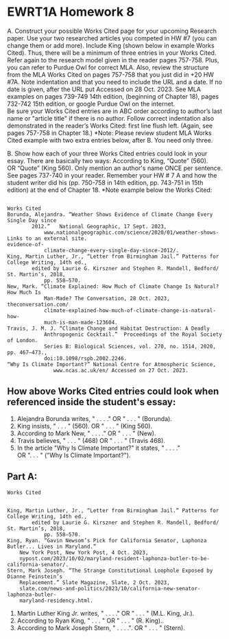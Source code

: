 # EWRT1A Homework 8

A.   Construct your possible Works Cited page for your upcoming Research paper. Use your two researched articles you competed in HW #7 (you can change them or add more). Include King (shown below in example Works Cited). Thus, there will be a minimum of three entries in your Works Cited. Refer again to the research model given in the reader pages 757-758. Plus, you can refer to Purdue Owl for correct MLA.
 Also, review the structure from the MLA Works Cited on pages 757-758 that you just did in +20 HW #7A. Note indentation and that you need to include the URL and a date. If no date is given, after the URL put Accessed on 28 Oct. 2023. See MLA examples on pages 739-749 14th edition, (beginning of Chapter 18), pages 732-742 15th edition, or google Purdue Owl on the internet.  
Be sure your Works Cited entries are in ABC order according to author’s last name or "article title" if there is no author. Follow correct indentation also demonstrated in the reader’s Works Cited: first line flush left.  (Again, see pages 757-758 in Chapter 18.)
*Note:  Please review student MLA Works Cited example with two extra entries below, after B.  You need only three.

B.   Show how each of your three Works Cited entries could look in your essay.  There are basically two ways:
According to King, “Quote” (560).    
OR  	“Quote” (King 560).   Only mention an author's name ONCE per sentence.       See pages 737-740 in your reader. Remember your HW # 7 A  and how the student writer did his (pp. 750-758 in 14th edition, pp. 743-751 in 15th edition) at the end of Chapter 18.
*Note example below the Works Cited:
 
```
                                                                       	Works Cited
Borunda, Alejandra. “Weather Shows Evidence of Climate Change Every Single Day since
       	2012.”   National Geographic, 17 Sept. 2023,
        	www.nationalgeographic.com/science/2020/01/weather-shows-
Links to an external site.
evidence-of-
         	climate-change-every-single-day-since-2012/.
King, Martin Luther, Jr., “Letter from Birmingham Jail.” Patterns for College Writing, 14th ed.,
       	edited by Laurie G. Kirszner and Stephen R. Mandell, Bedford/ St. Martin’s, 2018,
         	pp. 558—570.
New, Mark. “Climate Explained: How Much of Climate Change Is Natural? How Much Is
        	Man-Made? The Conversation, 28 Oct. 2023, theconversation.com/
        	climate-explained-how-much-of-climate-change-is-natural-how-
         	much-is-man-made-123604.
Travis, J. M. J. “Climate Change and Habitat Destruction: A Deadly
         	Anthropogenic Cocktail.”  Proceedings of the Royal Society of London.  
          	Series B: Biological Sciences, vol. 270, no. 1514, 2020, pp. 467–473.,
         	doi:10.1098/rspb.2002.2246.
“Why Is Climate Important?” National Centre for Atmospheric Science,
               www.ncas.ac.uk/en/ Accessed on 27 Oct. 2023.
```

## How above Works Cited entries could look when referenced inside the student's essay:
1. Alejandra Borunda writes, " . . . ."       OR  	" . . . " (Borunda).
2. King insists, " . . . " (560).            OR    	"   . . .  " (King 560).
3. According to Mark New, " . . . ."     OR   	"  . . . " (New).
4. Travis believes, " . . . " (468)         OR     	" . . . " (Travis 468).
5. In the article "Why Is Climate Important?" it states, " . . . ."    
    	OR  ". . . " ("Why Is Climate Important?").
 

## Part A:

```
Works Cited


King, Martin Luther, Jr., “Letter from Birmingham Jail.” Patterns for College Writing, 14th ed.,
       	edited by Laurie G. Kirszner and Stephen R. Mandell, Bedford/ St. Martin’s, 2018,
         	pp. 558—570.
King, Ryan. “Gavin Newsom’s Pick for California Senator, Laphonza Butler... Lives in Maryland.”
	New York Post, New York Post, 4 Oct. 2023,
	nypost.com/2023/10/02/maryland-resident-laphonza-butler-to-be-california-senator/. 
Stern, Mark Joseph. “The Strange Constitutional Loophole Exposed by Dianne Feinstein’s 
	Replacement.” Slate Magazine, Slate, 2 Oct. 2023,
	slate.com/news-and-politics/2023/10/california-new-senator-laphonza-butler-
	maryland-residency.html. 
```

1. Martin Luther King Jr. writes, " . . . ."    OR   	"  . . . " (M.L. King, Jr.).
2. According to Ryan King, " . . . "     OR   "  . . . " (R. King)..
3. According to Mark Joseph Stern, " . . . .".      OR   	"  . . . " (Stern).
                                                                           
